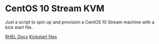 # CentOS 10 Stream KVM

Just a script to spin up and provision a CentOS 10 Stream machine with a kick start file.

[RHEL Docs](https://docs.redhat.com/en/documentation/red_hat_enterprise_linux/6/html/installation_guide/ch-kickstart2)
[Kickstart files](https://www.cyberciti.biz/faq/kvm-install-centos-redhat-using-kickstart-ks-cfg/)
